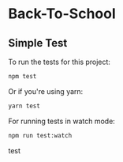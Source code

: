 # Back-To-School

## Simple Test

To run the tests for this project:

```bash
npm test
```

Or if you're using yarn:

```bash
yarn test
```

For running tests in watch mode:

```bash
npm run test:watch
```

test